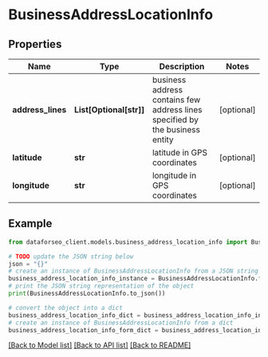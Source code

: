 # BusinessAddressLocationInfo


## Properties

Name | Type | Description | Notes
------------ | ------------- | ------------- | -------------
**address_lines** | **List[Optional[str]]** | business address contains few address lines specified by the business entity | [optional] 
**latitude** | **str** | latitude in GPS coordinates | [optional] 
**longitude** | **str** | longitude in GPS coordinates | [optional] 

## Example

```python
from dataforseo_client.models.business_address_location_info import BusinessAddressLocationInfo

# TODO update the JSON string below
json = "{}"
# create an instance of BusinessAddressLocationInfo from a JSON string
business_address_location_info_instance = BusinessAddressLocationInfo.from_json(json)
# print the JSON string representation of the object
print(BusinessAddressLocationInfo.to_json())

# convert the object into a dict
business_address_location_info_dict = business_address_location_info_instance.to_dict()
# create an instance of BusinessAddressLocationInfo from a dict
business_address_location_info_form_dict = business_address_location_info.from_dict(business_address_location_info_dict)
```
[[Back to Model list]](../README.md#documentation-for-models) [[Back to API list]](../README.md#documentation-for-api-endpoints) [[Back to README]](../README.md)


